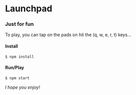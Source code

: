 # Launchpad

### Just for fun

To play, you can tap on the pads on hit the (q, w, e, r, t) keys...   

#### Install

```
$ npm install
```

#### Run/Play

```
$ npm start
```

_I hope you enjoy!_